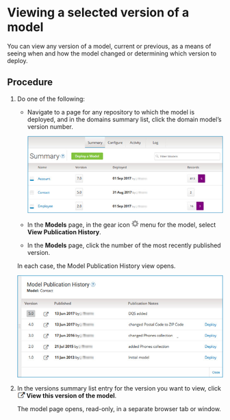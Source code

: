 # Viewing a selected version of a model 

<head>
  <meta name="guidename" content="DataHub"/>
  <meta name="context" content="GUID-7be6d4fe-95d5-4fe3-bbc2-25ea18fffb62"/>
</head>


You can view any version of a model, current or previous, as a means of seeing when and how the model changed or determining which version to deploy.

## Procedure

1.  Do one of the following:

    -   Navigate to a page for any repository to which the model is deployed, and in the domains summary list, click the domain model’s version number.

        ![This example of the Repositories page shows the deployed version of the model Account is 7.0, Contact 5.0, and Employee 2.0.](../Images/Repositories/mdm-ps-repository-summary-tab_d566c0ca-d9c9-4c86-b275-3b3ae2858141.jpg)

    -   In the **Models** page, in the gear icon ![](../Images/main-ic-gear-gray_54d864eb-b5de-4ee6-9b31-975dae0a5762.jpg) menu for the model, select **View Publication History**.

    -   In the **Models** page, click the number of the most recently published version.

    In each case, the Model Publication History view opens.

    ![This example of the Model Publication History view shows the publication date and notes for each of the five versions of the model Contact.](../Images/Models/mdm-ps-model-history_e074bef7-f3b3-4edf-90cb-8694c035b161.jpg)

2.  In the versions summary list entry for the version you want to view, click **![icon](../Images/Models/main-ic-arrow-popping-from-square_6b63e5cc-2b87-419a-bebf-383676aa724e.jpg) View this version of the model**.

    The model page opens, read-only, in a separate browser tab or window.